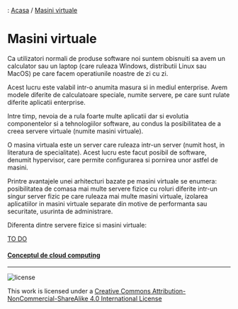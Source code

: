 : [Acasa](../index.html) / [Masini virtuale](./masini_virtuale.html)

# Masini virtuale

Ca utilizatori normali de produse software noi suntem obisnuiti sa avem un calculator sau un laptop (care ruleaza Windows, distributii Linux sau MacOS) pe care facem operatiunile noastre de zi cu zi. 

Acest lucru este valabil intr-o anumita masura si in mediul enterprise. Avem modele diferite de calculatoare speciale, numite servere, pe care sunt rulate diferite aplicatii enterprise.

Intre timp, nevoia de a rula foarte multe aplicatii dar si evolutia componentelor si a tehnologiilor software, au condus la posibilitatea de a creea servere virtuale (numite masini virtuale).

O masina virtuala este  un server care ruleaza intr-un server (numit host, in literatura de specialitate). Acest lucru este facut posibil de software, denumit hypervisor, care permite configurarea si pornirea unor astfel de masini. 

Printre avantajele unei arhitecturi bazate pe masini virtuale se enumera: posibilitatea de comasa mai multe servere fizice cu roluri diferite intr-un singur server fizic pe care ruleaza mai multe masini virtuale, izolarea aplicatiilor in masini virtuale separate din motive de performanta sau securitate, usurinta de administrare.

Diferenta dintre servere fizice si masini virtuale:

[TO DO](image)

#### [Conceptul de cloud computing](./cloud_computing.html)

* * *
![license](https://i.creativecommons.org/l/by-nc-sa/4.0/88x31.png)

This work is licensed under a [Creative Commons Attribution-NonCommercial-ShareAlike 4.0 International License](http://creativecommons.org/licenses/by-nc-sa/4.0/)